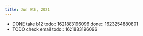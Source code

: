 ```yaml
---
title: Jun 9th, 2021
---
```


- DONE take b12
  todo:: 1621883196096
  done:: 1623254880801
- TODO check email
  todo:: 1621883196096